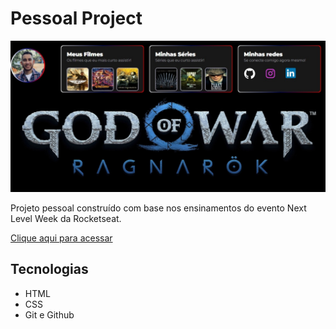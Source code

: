 #   Pessoal Project

![preview](./.github/preview.jpeg)

Projeto pessoal construído com base nos ensinamentos do evento Next Level Week da Rocketseat.

[Clique aqui para acessar](https://paullosergio.github.io/pessoal/)

## Tecnologias

- HTML
- CSS
- Git e Github



